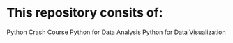 # This repository consits of:
Python Crash Course
Python for Data Analysis
Python for Data Visualization
